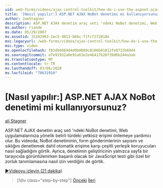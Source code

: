 ```yaml
---
uid: web-forms/videos/ajax-control-toolkit/how-do-i-use-the-aspnet-ajax-nobot-control
title: '[Nasıl yapılır:] ASP.NET AJAX NoBot denetimi mi kullanıyorsunuz? | Microsoft Docs'
author: JoeStagner
description: ASP.NET AJAX denetim araç seti 'ndeki NoBot denetimi, Web uygulamalarınıza yönelik belirli türdeki yetkisiz erişimi önlemeye yardımcı olur. Bu videoda nasıl yapılacağını görüyoruz...
ms.author: riande
ms.date: 05/29/2007
ms.assetid: 15282963-2ec5-4013-b6bc-f1fcf272818e
msc.legacyurl: /web-forms/videos/ajax-control-toolkit/how-do-i-use-the-aspnet-ajax-nobot-control
msc.type: video
ms.openlocfilehash: f03d94669d4d9b0089c8106b01812fe9722b6944
ms.sourcegitcommit: e7e91932a6e91a63e2e46417626f39d6b244a3ab
ms.translationtype: MT
ms.contentlocale: tr-TR
ms.lasthandoff: 03/06/2020
ms.locfileid: "78631910"
---
```

# <a name="how-do-i-use-the-aspnet-ajax-nobot-control"></a>[Nasıl yapılır:] ASP.NET AJAX NoBot denetimi mi kullanıyorsunuz?

[ali Stagner](https://github.com/JoeStagner)

ASP.NET AJAX denetim araç seti 'ndeki NoBot denetimi, Web uygulamalarınıza yönelik belirli türdeki yetkisiz erişimi önlemeye yardımcı olur. Bu videoda, NoBot denetiminin, form gönderimlerinin sayısını ve sıklığını denetlemek dahil otomatik erişime karşı çeşitli yerleşik koruyucuları nasıl sağladığını görtik. Ayrıca, denetimin geliştiricinin yalnızca sayfa bir tarayıcıda görüntülenirken başarılı olacak bir JavaScript testi gibi özel bir zorluk tanımlamasına nasıl izin verdiğini de görtik.

[&#9654;Videoyu izleyin (21 dakika)](https://channel9.msdn.com/Blogs/ASP-NET-Site-Videos/how-do-i-use-the-aspnet-ajax-nobot-control)

> [!div class="step-by-step"]
> [Önceki](how-do-i-use-the-aspnet-ajax-mutuallyexclusive-checkbox-extender.md)
> [İleri](how-do-i-use-the-aspnet-ajax-listsearch-extender.md)
